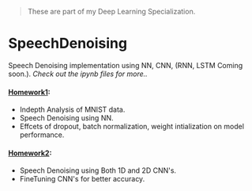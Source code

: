 > These are part of my Deep Learning Specialization.
# SpeechDenoising
Speech Denoising implementation using NN, CNN, (RNN, LSTM Coming soon.).
*Check out the ipynb files for more..*

#### [Homework1](https://github.com/PrudhviVajja/SpeechDenoising/blob/main/Homework1.ipynb):
- Indepth Analysis of MNIST data.
- Speech Denoising using NN.
- Effcets of dropout, batch normalization, weight intialization on model performance.

#### [Homework2](https://github.com/PrudhviVajja/SpeechDenoising/blob/main/Homework2.ipynb):
- Speech Denoising using Both 1D and 2D CNN's.
- FineTuning CNN's for better accuracy.
